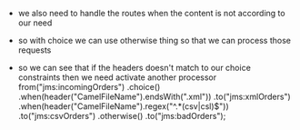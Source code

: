 * we also need to handle the routes when the content is not according to our need 
* so with choice we can use otherwise thing so that we can process those requests

* so we can see that if the headers doesn't match to our choice constraints then we need activate another processor
    from("jms:incomingOrders")
.choice()
    .when(header("CamelFileName").endsWith(".xml"))
    .to("jms:xmlOrders")
    .when(header("CamelFileName").regex("^.*(csv|csl)$"))
    .to("jms:csvOrders")
    .otherwise()
    .to("jms:badOrders");
